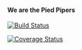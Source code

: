 #### We are the Pied Pipers

[![Build Status](https://travis-ci.org/kat-lego/Project-3.svg?branch=master)](https://travis-ci.org/maniac22/Project-3)

[![Coverage Status](https://coveralls.io/repos/github/kat-lego/Project-3/badge.svg?branch=master)](https://coveralls.io/github/kat-lego/Project-3?branch=master)
